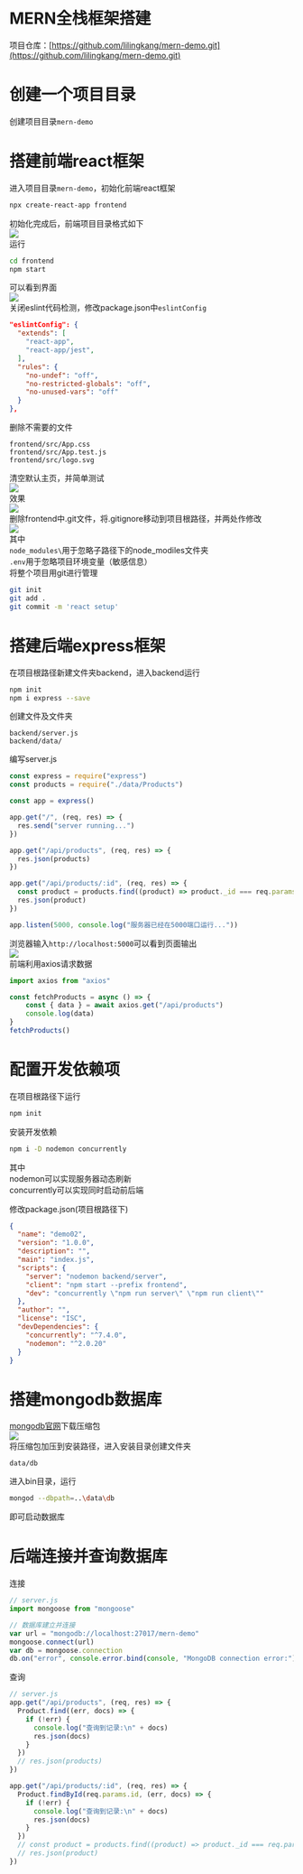 # MERN全栈框架搭建
项目仓库：[https://github.com/lilingkang/mern-demo.git](https://github.com/lilingkang/mern-demo.git)
<a name="d4310aa4"></a>
# 创建一个项目目录
创建项目目录`mern-demo`
<a name="99df7073"></a>
# 搭建前端react框架
进入项目目录`mern-demo`，初始化前端react框架
```bash
npx create-react-app frontend
```
初始化完成后，前端项目目录格式如下<br />![](https://img2022.cnblogs.com/blog/2748903/202209/2748903-20220925155946107-287653445.png#crop=0&crop=0&crop=1&crop=1&id=u5Isn&originHeight=300&originWidth=395&originalType=binary&ratio=1&rotation=0&showTitle=false&status=done&style=none&title=)<br />运行
```bash
cd frontend
npm start
```
可以看到界面<br />![](https://img2022.cnblogs.com/blog/2748903/202209/2748903-20220925155423452-1320911043.jpg#crop=0&crop=0&crop=1&crop=1&height=276&id=Pj1hy&originHeight=1420&originWidth=2487&originalType=binary&ratio=1&rotation=0&showTitle=false&status=done&style=none&title=&width=483)<br />关闭eslint代码检测，修改package.json中`eslintConfig`
```json
"eslintConfig": {
  "extends": [
    "react-app",
    "react-app/jest",
  ],
  "rules": {
    "no-undef": "off",
    "no-restricted-globals": "off",
    "no-unused-vars": "off"
  }
},
```
删除不需要的文件
```
frontend/src/App.css
frontend/src/App.test.js
frontend/src/logo.svg
```
清空默认主页，并简单测试<br />![](https://img2022.cnblogs.com/blog/2748903/202209/2748903-20220925162334860-1506171531.png#crop=0&crop=0&crop=1&crop=1&height=343&id=xR7jP&originHeight=936&originWidth=1655&originalType=binary&ratio=1&rotation=0&showTitle=false&status=done&style=none&title=&width=606)<br />效果<br />![](https://img2022.cnblogs.com/blog/2748903/202209/2748903-20220925162428065-1518338303.png#crop=0&crop=0&crop=1&crop=1&height=280&id=Gxybv&originHeight=1420&originWidth=2487&originalType=binary&ratio=1&rotation=0&showTitle=false&status=done&style=none&title=&width=491)<br />删除frontend中.git文件，将.gitignore移动到项目根路径，并两处作修改<br />![](https://img2022.cnblogs.com/blog/2748903/202209/2748903-20220925163430324-492861965.png#crop=0&crop=0&crop=1&crop=1&height=610&id=xbKp1&originHeight=931&originWidth=699&originalType=binary&ratio=1&rotation=0&showTitle=false&status=done&style=none&title=&width=458)<br />其中<br />`node_modules\`用于忽略子路径下的node_modiles文件夹<br />`.env`用于忽略项目环境变量（敏感信息）<br />将整个项目用git进行管理
```bash
git init
git add .
git commit -m 'react setup'
```
<a name="14f022ec"></a>
# 搭建后端express框架
在项目根路径新建文件夹backend，进入backend运行
```bash
npm init
npm i express --save
```
创建文件及文件夹
```
backend/server.js
backend/data/
```
编写server.js
```javascript
const express = require("express")
const products = require("./data/Products")

const app = express()

app.get("/", (req, res) => {
  res.send("server running...")
})

app.get("/api/products", (req, res) => {
  res.json(products)
})

app.get("/api/products/:id", (req, res) => {
  const product = products.find((product) => product._id === req.params.id)
  res.json(product)
})

app.listen(5000, console.log("服务器已经在5000端口运行..."))
```
浏览器输入`http://localhost:5000`可以看到页面输出<br />![](https://img2022.cnblogs.com/blog/2748903/202209/2748903-20220926122131753-1272005219.png#crop=0&crop=0&crop=1&crop=1&height=224&id=doHJ0&originHeight=299&originWidth=644&originalType=binary&ratio=1&rotation=0&showTitle=false&status=done&style=none&title=&width=482)<br />前端利用axios请求数据
```javascript
import axios from "axios"

const fetchProducts = async () => {
    const { data } = await axios.get("/api/products")
    console.log(data)
}
fetchProducts()
```
<a name="6bba427a"></a>
# 配置开发依赖项
在项目根路径下运行
```bash
npm init
```
安装开发依赖
```bash
npm i -D nodemon concurrently
```
其中<br />nodemon可以实现服务器动态刷新<br />concurrently可以实现同时启动前后端

修改package.json(项目根路径下)
```json
{
  "name": "demo02",
  "version": "1.0.0",
  "description": "",
  "main": "index.js",
  "scripts": {
    "server": "nodemon backend/server",
    "client": "npm start --prefix frontend",
    "dev": "concurrently \"npm run server\" \"npm run client\""
  },
  "author": "",
  "license": "ISC",
  "devDependencies": {
    "concurrently": "^7.4.0",
    "nodemon": "^2.0.20"
  }
}
```
<a name="309ecf60"></a>
# 搭建mongodb数据库
[mongodb官网](https://www.mongodb.com/try/download/community)下载压缩包<br />![](https://img2022.cnblogs.com/blog/2748903/202209/2748903-20220926212450510-152802707.png#crop=0&crop=0&crop=1&crop=1&height=312&id=Qv0KU&originHeight=459&originWidth=492&originalType=binary&ratio=1&rotation=0&showTitle=false&status=done&style=none&title=&width=334)<br />将压缩包加压到安装路径，进入安装目录创建文件夹
```
data/db
```
进入bin目录，运行
```bash
mongod --dbpath=..\data\db
```
即可启动数据库
<a name="abf9e51c"></a>
# 后端连接并查询数据库
连接
```javascript
// server.js
import mongoose from "mongoose"

// 数据库建立并连接
var url = "mongodb://localhost:27017/mern-demo"
mongoose.connect(url)
var db = mongoose.connection
db.on("error", console.error.bind(console, "MongoDB connection error:"))
```
查询
```javascript
// server.js
app.get("/api/products", (req, res) => {
  Product.find((err, docs) => {
    if (!err) {
      console.log("查询到记录:\n" + docs)
      res.json(docs)
    }
  })
  // res.json(products)
})

app.get("/api/products/:id", (req, res) => {
  Product.findById(req.params.id, (err, docs) => {
    if (!err) {
      console.log("查询到记录:\n" + docs)
      res.json(docs)
    }
  })
  // const product = products.find((product) => product._id === req.params.id)
  // res.json(product)
})
```
